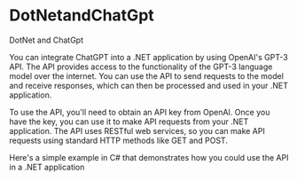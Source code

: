 # DotNetandChatGpt
DotNet and ChatGpt

You can integrate ChatGPT into a .NET application by using OpenAI's GPT-3 API. The API provides access to the functionality of the GPT-3 language model over the internet. You can use the API to send requests to the model and receive responses, which can then be processed and used in your .NET application.

To use the API, you'll need to obtain an API key from OpenAI. Once you have the key, you can use it to make API requests from your .NET application. The API uses RESTful web services, so you can make API requests using standard HTTP methods like GET and POST.

Here's a simple example in C# that demonstrates how you could use the API in a .NET application
